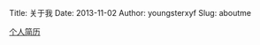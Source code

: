 Title: 关于我
Date: 2013-11-02
Author: youngsterxyf
Slug: aboutme

[个人简历](../assets/uploads/files/resume.pdf)


<div class="github-card" data-user="youngsterxyf"></div>
<script src="../assets/github-cards/widget.js"></script>


<div id="coderwall"></div>
<script type="text/javascript">
$(function() {
    var appendCoderwallBadge = function(){
        var coderwallJSONurl ="http://www.coderwall.com/youngsterxyf.json?callback=?"
          , size = 40
          ;

        $.getJSON(coderwallJSONurl, function(data) {
            $.each(data.data.badges, function(i, item){
                var a = $("<a>")
                    .attr("href", "http://www.coderwall.com/youngsterxyf/")
                    .attr("target", "_blank")
                    ;

                $("<img>").attr("src", item.badge)
                    .attr("float", "left")
                    .attr("title", item.name + ": " + item.description)
                    .attr("alt", item.name)
                    .attr("height", size)
                    .attr("width", size)
                    .hover(
                        function(){ $(this).css("opacity", "0.6"); }
                      , function(){ $(this).css("opacity", "1.0"); }
                    )
//                    .click( function(){ window.location = "http://www.coderwall.com/youngsterxyf/"; })
                    .appendTo(a)
                    ;
                $("#coderwall").append(a);
            });
        });
    };

    appendCoderwallBadge();
});
</script>

